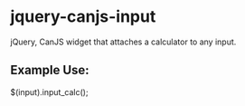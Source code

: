 jquery-canjs-input
==================

jQuery, CanJS widget that attaches a calculator to any input.

Example Use:
-------------
$(input).input_calc();

